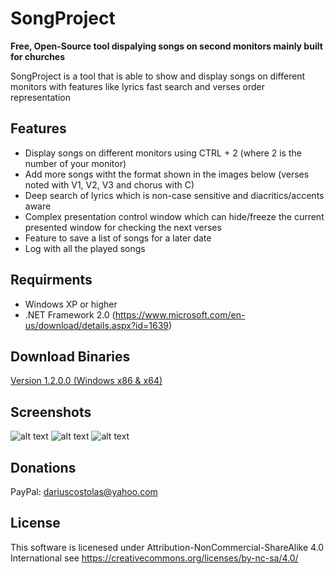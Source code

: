 # SongProject

**Free, Open-Source tool dispalying songs on second monitors mainly built for churches**

SongProject is a tool that is able to show and display songs on different monitors with features like lyrics fast search and verses order representation

Features
---
- Display songs on different monitors using CTRL + 2 (where 2 is the number of your monitor)
- Add more songs witht the format shown in the images below (verses noted with V1, V2, V3 and chorus with C)
- Deep search of lyrics which is non-case sensitive and diacritics/accents aware
- Complex presentation control window which can hide/freeze the current presented window for checking the next verses
- Feature to save a list of songs for a later date
- Log with all the played songs

Requirments
---
- Windows XP or higher
- .NET Framework 2.0 (https://www.microsoft.com/en-us/download/details.aspx?id=1639)

Download Binaries
----
[Version 1.2.0.0 (Windows x86 & x64)](https://github.com/meltingice1337/HideNow/releases/tag/v1.2.0.0)

Screenshots
---
![alt text](https://i.imgur.com/BxaQKcM.png "SongProject - Search")
![alt text](https://i.imgur.com/5fEo3CD.png "SongProject - Presentation Control Window")
![alt text](https://i.imgur.com/lgtyfur.png "SongProject - Presentation")


Donations
---
PayPal: dariuscostolas@yahoo.com

License
---
This software is licenesed under Attribution-NonCommercial-ShareAlike 4.0 International see https://creativecommons.org/licenses/by-nc-sa/4.0/

